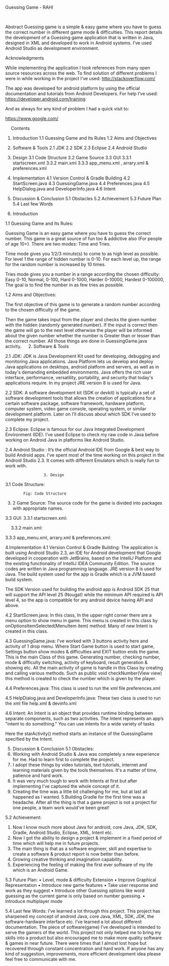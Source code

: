 Guessing Game - RAHI


  

 

Abstract
Guessing game is a simple & easy game where you have to guess the correct number in different game mode & difficulties. This report details the development of a Guessing game application that is written in Java, designed in XML and developed to work in Android systems. I’ve used Android Studio as development environment.





Acknowledgments

While implementing the application I took references from many open source resources across the web. To find solution of different problems I were in while working in the project I’ve used: 
http://stackoverflow.com/

The app was developed for android platform by using the official documentation and tutorials from Android Developers. For help I’ve used:
https://developer.android.com/training

And as always for any kind of problem I had a quick visit to:

https://www.google.com/

 
Contents

1. Introduction
	1.1 Guessing Game and Its Rules
	1.2 Aims and Objectives

2. Software & Tools
	2.1 JDK
	2.2 SDK
	2.3 Eclipse
	2.4 Android Studio

3. Design
	3.1 Code Structure
3.2 Game Source
	3.3 GUI
		3.3.1 startscreen.xml
		3.3.2 main.xml
		3.3.3 app_menu.xml ,  arrary.xml & preferences.xml 

4. Implementation
	4.1 Version Control & Gradle Building
	4.2 StartScreen.java
	4.3 GuessingGame.java
	4.4 Preferences.java
	4.5 HelpDialog.java and DeveloperInfo.java
	4.6 Intent

5. Discussion & Conclusion
	5.1 Obstacles
	5.2 Achievement
	5.3 Future Plan
	5.4 Last few Words
 
1. Introduction


1.1	Guessing Game and Its Rules:

Guessing Game is an easy game where you have to guess the correct number. This game is a great source of fun too & addictive also (For people of age 10+). There are two modes: Time and Tries.

Time mode gives you 1/2/3 minute(s) to come to as high level as possible. For level 1 the range of hidden number is 0-10. For each level up, the range for the random number is increased by 10 times.

Tries mode gives you a number in a range according the chosen difficulty: Easy 0-10, Normal, 0-100, Hard 0-1000, Harder 0-10000, Hardest 0-100000, The goal is to find the number in as few tries as possible.


1.2	Aims and Objectives:

The first objective of this game is to generate a random number according to the chosen difficulty of the game.

Then the game takes input from the player and checks the given number with the hidden (randomly generated number). If the input is correct then the game will go to the next level otherwise the player will be informed about the given number whether the number is Greater than or lesser than the correct number. All those things are done in GuessingGame.java activity.
 
2. Software & Tools

2.1 JDK: JDK is Java Development Kit used for developing, debugging and monitoring Java applications. Java Platform lets us develop and deploy Java applications on desktops, android platform and servers, as well as in today's demanding embedded environments. Java offers the rich user interface, performance, versatility, portability, and security that today's applications require. In my project JRE version 8 is used for Java.   


2.2 SDK: A software development kit (SDK or devkit) is typically a set of software development tools that allows the creation of applications for a certain software package, software framework, hardware platform, computer system, video game console, operating system, or similar development platform. Later on I’ll discuss about which SDK I’ve used to complete my project.
 
2.3 Eclipse:  Eclipse is famous for our Java Integrated Development Environment (IDE).  I’ve used Eclipse to check my raw code in Java before working on Android Java in platforms like Android Studio.
 
 

2.4 Android Studio :  It’s the official Android IDE from Google & best way to build Android apps. I’ve spent most of the time working on this project in the Android Studio 2.3.   It comes with different Emulators which is really fun to work with.
 
                     3. Design


3.1 Code Structure:  

 
            
			Fig: Code Structure




3. 2 Game Source: The source code for the game is divided into packages with appropriate names.
 

3.3 GUI:
3.3.1 startscreen.xml:

  
3.3.2 main.xml:
 

3.3.3 app_menu.xml, arrary.xml & preferences.xml:
     
4.Implementation
4.1 Version Control & Gradle Building:
The application is built using Android Studio 2.3, an IDE for Android development that Google developed in cooperation with JetBrains, based on the IntelliJ Platform and the existing functionality of IntelliJ IDEA Community Edition.
The source codes are written in Java programming language. JRE version 8 is used for Java. The build system used for the app is Gradle which is a JVM based build system.

The SDK Version used for building the android app is Android SDK 25 that will support the API level 25 (Nougat) while the minimum API required is API level 4, so the app is compatible for any android device having API and above.
 

4.2 StartScreen.java: In this class, In the upper right corner there are a menu option to show menu in game. This menu is created in this class by onOptionsItemSelected(MenuItem item)  method. Many of new Intent is created in this class.
 

4.3 GuessingGame.java:
I’ve worked with 3 buttons activity here and activity of 1 drop menu. Where Start Game button is used to start game, Settings button show modes & difficulties and EXIT button ends the game. This is the main Class of this game. Generating number, checking number, mode & difficulty switching, activity of keyboard, result generation & showing etc. All the main activity of game is handle in this Class by creating and calling various methods. Such as public void checkNumber(View view) this method is created to check the number which is given by the player. 

4.4 Preferences.java:
This class is used to run the xml file preferences.xml

 


4.5 HelpDialog.java and DeveloperInfo.java:
These two class is used to run the xml file help.xml & devinfo.xml  


4.6 Intent: An Intent is an object that provides runtime binding between separate components, such as two activities. The Intent represents an app’s "intent to do something." You can use intents for a wide variety of tasks
 
Here the starActivity() method starts an instance of the GuessingGame specified by the Intent.




5. Discussion & Conclusion
5.1 Obstacles:
1. Working with Android Studio & Java was completely a new experience for me. Had to learn first to complete the project.
2. I adopt these things by video tutorials, text tutorials, internet and learning materials given by the tools themselves. It's a matter of time, patience and hard work.
3. It was very much tough to work with Intents at first but after implementing I’ve captured the whole concept of it.
4. Creating the time was a little bit challenging for me, but at last all happened as I wanted.
5.Building Gradle for the first time was a headache.
After all the thing is that a game project is not a project for one people, a team work would’ve been great!

5.2 Achievement:

1. Now I know much more about Java for android, core Java, JDK, SDK, Gradle, Android Studio, Eclipse, XML, Intent etc.
2. Now I got the ability to design a project & implement in a fixed period of time which will help me in future projects.
3. The main thing is that as a software engineer, skill and expertise to create a software & product report is now better than before. 
4. Growing creative thinking and imagination capability.
5. Experiencing the feeling of making the first ever software of my life which is an Android Game.

5.3 Future Plan:
•	Level, mode & difficulty Extension
•	Improve Graphical Representation
•	Introduce new game features
•	Take user response and work as they suggest
•	Introduce other Guessing options like word guessing as the current game is only based on number guessing.
•	Introduce multiplayer mode

5.4 Last few Words:
I’ve learned a lot through this project. This project has sharpened my concept of android Java, core Java, XML, SDK, JDK, the software-hardware interface etc. 
I’ve learned a lot about different documentation. The piece of software(game) I’ve developed is intended to serve the gamers of the world. This project not only helped me to bring my skills into a product but also encouraged me to make more quality software & games in near future. 
There were times that I almost lost hope but recovered through constant concentration and hard work. If anyone has any kind of suggestion, improvements, more efficient development idea please feel free to communicate with me.


